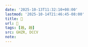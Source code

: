 ```yaml
---
date: '2025-10-13T11:32:10+08:00'
lastmod: '2025-10-14T21:46:45-08:00'
title: 󰫽
url: 󰫽
tags: [趀, 趀]
src: GHZR, DCCV
note:
---
```

